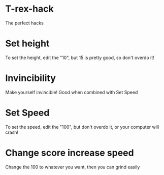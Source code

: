 # T-rex-hack
The perfect hacks

# Set height
To set the height, edit the "10", but 15 is pretty good, so don't overdo it!

# Invincibility
Make yourself invincible! Good when combined with Set Speed

# Set Speed
To set the speed, edit the "100", but don't overdo it, or your computer will crash!

# Change score increase speed
Change the 100 to whatever you want, then you can grind easily
